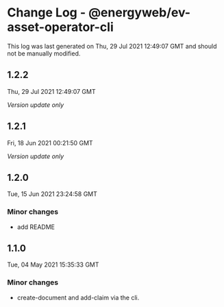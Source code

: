 # Change Log - @energyweb/ev-asset-operator-cli

This log was last generated on Thu, 29 Jul 2021 12:49:07 GMT and should not be manually modified.

## 1.2.2
Thu, 29 Jul 2021 12:49:07 GMT

_Version update only_

## 1.2.1
Fri, 18 Jun 2021 00:21:50 GMT

_Version update only_

## 1.2.0
Tue, 15 Jun 2021 23:24:58 GMT

### Minor changes

- add README

## 1.1.0
Tue, 04 May 2021 15:35:33 GMT

### Minor changes

-  create-document and add-claim via the cli.

